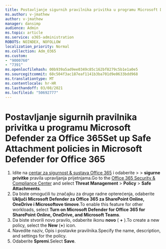 ```yaml
---
title: Postavljanje sigurnih pravilnika privitka u programu Microsoft Defender za Office 365
ms.author: v-jmathew
author: v-jmathew
manager: dansimp
audience: Admin
ms.topic: article
ms.service: o365-administration
ROBOTS: NOINDEX, NOFOLLOW
localization_priority: Normal
ms.collection: Adm_O365
ms.custom:
- "9000760"
- "7391"
ms.openlocfilehash: 00b939a5ad9ee0349c85c162bf8279c5b1e1a0e5
ms.sourcegitcommit: 60c504f3ac187eaf1141b3ba701d9e0633bdd968
ms.translationtype: MT
ms.contentlocale: hr-HR
ms.lasthandoff: 03/08/2021
ms.locfileid: "50692777"
---
```

# <a name="set-up-safe-attachment-policies-in-microsoft-defender-for-office-365"></a><span data-ttu-id="b7a2a-102">Postavljanje sigurnih pravilnika privitka u programu Microsoft Defender za Office 365</span><span class="sxs-lookup"><span data-stu-id="b7a2a-102">Set up Safe Attachment policies in Microsoft Defender for Office 365</span></span>

1. <span data-ttu-id="b7a2a-103">Idite na [centar za sigurnost & sustava Office 365](https://go.microsoft.com/fwlink/p/?linkid=2077143) i odaberite   >    >  **sigurne privitke** pravila upravljanja prijetnjama.</span><span class="sxs-lookup"><span data-stu-id="b7a2a-103">Go to the [Office 365 Security & Compliance Center](https://go.microsoft.com/fwlink/p/?linkid=2077143) and select **Threat Management** > **Policy** > **Safe Attachments**.</span></span>
2. <span data-ttu-id="b7a2a-104">Da biste omogućili tu značajku za druge radne opterećenja, odaberite **Uključi Microsoft Defender za Office 365 za SharePoint Online, OneDrive i Microsoftove timove**.</span><span class="sxs-lookup"><span data-stu-id="b7a2a-104">To enable this feature for other workloads, select **Turn on Microsoft Defender for Office 365 for SharePoint Online, OneDrive, and Microsoft Teams**.</span></span>
3. <span data-ttu-id="b7a2a-105">Da biste stvorili novo pravilo, odaberite ikonu **novo** ( **+** ).</span><span class="sxs-lookup"><span data-stu-id="b7a2a-105">To create a new policy, select the **New** (**+**) icon.</span></span>
4. <span data-ttu-id="b7a2a-106">Navedite naziv, Opis i postavke pravilnika.</span><span class="sxs-lookup"><span data-stu-id="b7a2a-106">Specify the name, description, and settings for the policy.</span></span>
5. <span data-ttu-id="b7a2a-107">Odaberite **Spremi**.</span><span class="sxs-lookup"><span data-stu-id="b7a2a-107">Select **Save**.</span></span>
